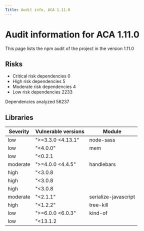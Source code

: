 ```yaml
---
Title: Audit info, ACA 1.11.0
---
```


# Audit information for ACA 1.11.0

This page lists the npm audit of the project in the version 1.11.0

## Risks

- Critical risk dependencies 0
- High risk dependencies 5
- Moderate risk dependencies 4
- Low risk dependencies 2233

Dependencies analyzed 56237

## Libraries

| Severity | Vulnerable versions             | Module               |
| -------- | ------------------------------- | -------------------- |
| low      | &#34;&gt;=3.3.0 &lt;4.13.1&#34; | node-sass            |
| low      | &#34;&lt;4.0.0&#34;             | mem                  |
| low      | &#34;&lt;0.2.1                  |                      | &gt;=1.0.0 &lt;1.2.3&#34; | minimist |
| moderate | &#34;&gt;=4.0.0 &lt;4.4.5&#34;  | handlebars           |
| high     | &#34;&lt;3.0.8                  |                      | &gt;=4.0.0 &lt;4.5.2&#34; | handlebars |
| high     | &#34;&lt;3.0.8                  |                      | &gt;=4.0.0 &lt;4.5.3&#34; | handlebars |
| high     | &#34;&lt;3.0.8                  |                      | &gt;=4.0.0 &lt;4.5.3&#34; | handlebars |
| moderate | &#34;&lt;2.1.1&#34;             | serialize-javascript |
| high     | &#34;&lt;1.2.2&#34;             | tree-kill            |
| low      | &#34;&gt;=6.0.0 &lt;6.0.3&#34;  | kind-of              |
| low      | &#34;&lt;13.1.2                 |                      | &gt;=14.0.0 &lt;15.0.1 |  | &gt;=16.0.0 &lt;18.1.2&#34; | yargs-parser |
